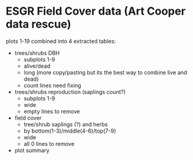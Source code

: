 # ESGR Field Cover data (Art Cooper data rescue)


plots 1-19 combined into 4 extracted tables:
- trees/shrubs DBH
	- subplots 1-9
	- alive/dead
	- long (more copy/pasting but its the best way to combine live and dead)
	- count lines need fixing
- trees/shrubs reproduction (saplings count?)
	- subplots 1-9
	- wide
	- empty lines to remove
- field cover 
	- tree/shrub saplings (?) and herbs
	- by bottom(1-3)/middle(4-6)/top(7-9)
	- wide
	- all 0 lines to remove
- plot summary
